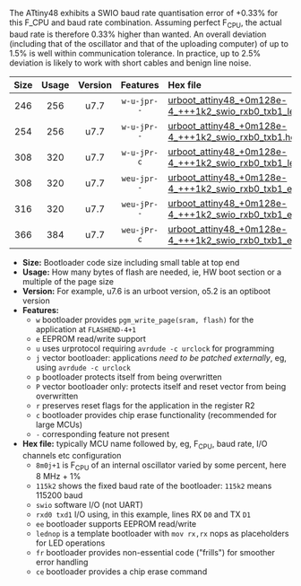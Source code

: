 The ATtiny48 exhibits a SWIO baud rate quantisation error of +0.33% for this F_CPU and baud rate combination. Assuming perfect F<sub>CPU</sub>, the actual baud rate is therefore 0.33% higher than wanted. An overall deviation (including that of the oscillator and that of the uploading computer) of up to 1.5% is well within communication tolerance. In practice, up to 2.5% deviation is likely to work with short cables and benign line noise.

|Size|Usage|Version|Features|Hex file|
|:-:|:-:|:-:|:-:|:--|
|246|256|u7.7|`w-u-jpr--`|[urboot_attiny48_+0m128e-4_+++1k2_swio_rxb0_txb1_lednop.hex](https://raw.githubusercontent.com/stefanrueger/urboot.hex/main/mcus/attiny48/internal_oscillator/fcpu_+0m128e-4/br_+++1k2/urboot_attiny48_+0m128e-4_+++1k2_swio_rxb0_txb1_lednop.hex)|
|254|256|u7.7|`w-u-jPr--`|[urboot_attiny48_+0m128e-4_+++1k2_swio_rxb0_txb1.hex](https://raw.githubusercontent.com/stefanrueger/urboot.hex/main/mcus/attiny48/internal_oscillator/fcpu_+0m128e-4/br_+++1k2/urboot_attiny48_+0m128e-4_+++1k2_swio_rxb0_txb1.hex)|
|308|320|u7.7|`w-u-jPr-c`|[urboot_attiny48_+0m128e-4_+++1k2_swio_rxb0_txb1_lednop_fr_ce.hex](https://raw.githubusercontent.com/stefanrueger/urboot.hex/main/mcus/attiny48/internal_oscillator/fcpu_+0m128e-4/br_+++1k2/urboot_attiny48_+0m128e-4_+++1k2_swio_rxb0_txb1_lednop_fr_ce.hex)|
|308|320|u7.7|`weu-jpr--`|[urboot_attiny48_+0m128e-4_+++1k2_swio_rxb0_txb1_ee_lednop.hex](https://raw.githubusercontent.com/stefanrueger/urboot.hex/main/mcus/attiny48/internal_oscillator/fcpu_+0m128e-4/br_+++1k2/urboot_attiny48_+0m128e-4_+++1k2_swio_rxb0_txb1_ee_lednop.hex)|
|316|320|u7.7|`weu-jPr--`|[urboot_attiny48_+0m128e-4_+++1k2_swio_rxb0_txb1_ee.hex](https://raw.githubusercontent.com/stefanrueger/urboot.hex/main/mcus/attiny48/internal_oscillator/fcpu_+0m128e-4/br_+++1k2/urboot_attiny48_+0m128e-4_+++1k2_swio_rxb0_txb1_ee.hex)|
|366|384|u7.7|`weu-jPr-c`|[urboot_attiny48_+0m128e-4_+++1k2_swio_rxb0_txb1_ee_lednop_fr_ce.hex](https://raw.githubusercontent.com/stefanrueger/urboot.hex/main/mcus/attiny48/internal_oscillator/fcpu_+0m128e-4/br_+++1k2/urboot_attiny48_+0m128e-4_+++1k2_swio_rxb0_txb1_ee_lednop_fr_ce.hex)|

- **Size:** Bootloader code size including small table at top end
- **Usage:** How many bytes of flash are needed, ie, HW boot section or a multiple of the page size
- **Version:** For example, u7.6 is an urboot version, o5.2 is an optiboot version
- **Features:**
  + `w` bootloader provides `pgm_write_page(sram, flash)` for the application at `FLASHEND-4+1`
  + `e` EEPROM read/write support
  + `u` uses urprotocol requiring `avrdude -c urclock` for programming
  + `j` vector bootloader: applications *need to be patched externally*, eg, using `avrdude -c urclock`
  + `p` bootloader protects itself from being overwritten
  + `P` vector bootloader only: protects itself and reset vector from being overwritten
  + `r` preserves reset flags for the application in the register R2
  + `c` bootloader provides chip erase functionality (recommended for large MCUs)
  + `-` corresponding feature not present
- **Hex file:** typically MCU name followed by, eg, F<sub>CPU</sub>, baud rate, I/O channels etc configuration
  + `8m0j+1` is F<sub>CPU</sub> of an internal oscillator varied by some percent, here 8 MHz + 1%
  + `115k2` shows the fixed baud rate of the bootloader: `115k2` means 115200 baud
  + `swio` software I/O (not UART)
  + `rxd0 txd1` I/O using, in this example, lines RX `D0` and TX `D1`
  + `ee` bootloader supports EEPROM read/write
  + `lednop` is a template bootloader with `mov rx,rx` nops as placeholders for LED operations
  + `fr` bootloader provides non-essential code ("frills") for smoother error handling
  + `ce` bootloader provides a chip erase command
